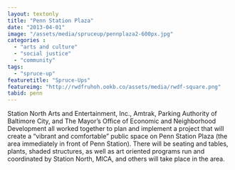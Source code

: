 ```yaml
---
layout: textonly
title: "Penn Station Plaza"
date: "2013-04-01"
image: "/assets/media/spruceup/pennplaza2-600px.jpg"
categories :
  - "arts and culture"
  - "social justice"
  - "community"
tags:
  - "spruce-up"
featuretitle: "Spruce-Ups"
featureimg: "http://rwdfruhoh.ookb.co/assets/media/rwdf-square.png"
tabid: penn
---
```


Station North Arts and Entertainment, Inc., Amtrak, Parking Authority of Baltimore City, and The Mayor’s Office of Economic and Neighborhood Development all worked together to plan and implement a project that will create a “vibrant and comfortable” public space on Penn Station Plaza (the area immediately in front of Penn Station). There will be seating and tables, plants, shaded structures, as well as art oriented programs run and coordinated by Station North, MICA, and others will take place in the area.

